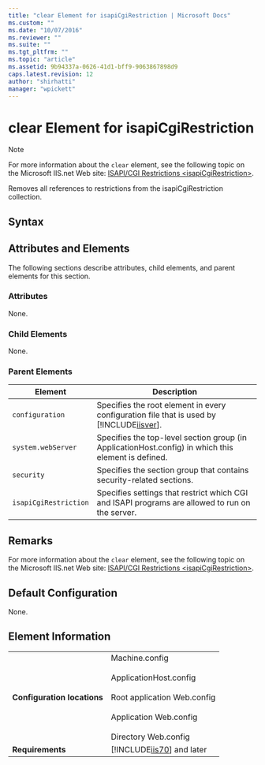```yaml
---
title: "clear Element for isapiCgiRestriction | Microsoft Docs"
ms.custom: ""
ms.date: "10/07/2016"
ms.reviewer: ""
ms.suite: ""
ms.tgt_pltfrm: ""
ms.topic: "article"
ms.assetid: 9b94337a-0626-41d1-bff9-9063867898d9
caps.latest.revision: 12
author: "shirhatti"
manager: "wpickett"
---
```

# clear Element for isapiCgiRestriction
> [!NOTE]
>  For more information about the `clear` element, see the following topic on the Microsoft IIS.net Web site: [ISAPI/CGI Restrictions \<isapiCgiRestriction>](http://www.iis.net/ConfigReference/system.webServer/security/isapiCgiRestriction).  
  
 Removes all references to restrictions from the isapiCgiRestriction collection.  
  
## Syntax  
  
## Attributes and Elements  
 The following sections describe attributes, child elements, and parent elements for this section.  
  
### Attributes  
 None.  
  
### Child Elements  
 None.  
  
### Parent Elements  
  
|Element|Description|  
|-------------|-----------------|  
|`configuration`|Specifies the root element in every configuration file that is used by [!INCLUDE[iisver](../../reference/admin/includes/iisver-md.md)].|  
|`system.webServer`|Specifies the top-level section group (in ApplicationHost.config) in which this element is defined.|  
|`security`|Specifies the section group that contains security-related sections.|  
|`isapiCgiRestriction`|Specifies settings that restrict which CGI and ISAPI programs are allowed to run on the server.|  
  
## Remarks  
 For more information about the `clear` element, see the following topic on the Microsoft IIS.net Web site: [ISAPI/CGI Restrictions \<isapiCgiRestriction>](http://www.iis.net/ConfigReference/system.webServer/security/isapiCgiRestriction).  
  
## Default Configuration  
 None.  
  
## Element Information  
  
|||  
|-|-|  
|**Configuration locations**|Machine.config<br /><br /> ApplicationHost.config<br /><br /> Root application Web.config<br /><br /> Application Web.config<br /><br /> Directory Web.config|  
|**Requirements**|[!INCLUDE[iis70](../../reference/admin/includes/iis70-md.md)] and later|